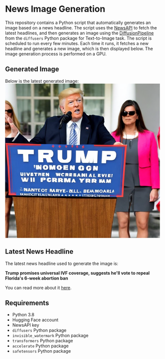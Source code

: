 # News Image Generation
This repository contains a Python script that automatically generates an image based on a news headline. The script uses the [NewsAPI](https://newsapi.org/) to fetch the latest headlines, and then generates an image using the [DiffusionPipeline](https://github.com/huggingface/diffusers) from the `diffusers` Python package for Text-to-Image task.
The script is scheduled to run every few minutes. Each time it runs, it fetches a new headline and generates a new image, which is then displayed below. The image generation process is performed on a GPU.

## Generated Image
Below is the latest generated image:
![Generated Image](image.png)

## Latest News Headline
The latest news headline used to generate the image is:

**Trump promises universal IVF coverage, suggests he'll vote to repeal Florida's 6-week abortion ban**

You can read more about it [here](https://news.google.com/rss/articles/CBMiswFBVV95cUxNRE5KVEFPcm1MSXYwZFc3OTZNNjU1ZDQ1Z2JUQjRuMHdHZk9lMzR0OXFMejVjVWFyS2VHSDA0UkFBWEI4ZE9NVEU2VFN5MTJYc1l6TWRUSncydFo2MG5ENzl3STdJTEhzN3djOWFScHdOVjRyaDJ1M2VGSm5pZWF6Xy1kenBMTU1NVVlkR2szeWZUQ3Rsc0gteDZzWjFlemVKc0FncmE4RXdIX2lHZFRWdm03WQ?oc=5).

## Requirements
- Python 3.8
- Hugging Face account
- NewsAPI key
- `diffusers` Python package
- `invisible_watermark` Python package
- `transformers` Python package
- `accelerate` Python package
- `safetensors` Python package

